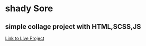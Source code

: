 # shady Sore
## simple collage project with **HTML,SCSS,JS**

[Link to Live Project](https://dyako-baram.github.io/ShadyStore/public/)
